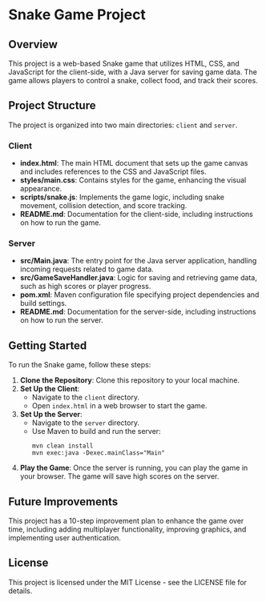 # Snake Game Project

## Overview
This project is a web-based Snake game that utilizes HTML, CSS, and JavaScript for the client-side, with a Java server for saving game data. The game allows players to control a snake, collect food, and track their scores. 

## Project Structure
The project is organized into two main directories: `client` and `server`.

### Client
- **index.html**: The main HTML document that sets up the game canvas and includes references to the CSS and JavaScript files.
- **styles/main.css**: Contains styles for the game, enhancing the visual appearance.
- **scripts/snake.js**: Implements the game logic, including snake movement, collision detection, and score tracking.
- **README.md**: Documentation for the client-side, including instructions on how to run the game.

### Server
- **src/Main.java**: The entry point for the Java server application, handling incoming requests related to game data.
- **src/GameSaveHandler.java**: Logic for saving and retrieving game data, such as high scores or player progress.
- **pom.xml**: Maven configuration file specifying project dependencies and build settings.
- **README.md**: Documentation for the server-side, including instructions on how to run the server.

## Getting Started
To run the Snake game, follow these steps:

1. **Clone the Repository**: Clone this repository to your local machine.
2. **Set Up the Client**:
   - Navigate to the `client` directory.
   - Open `index.html` in a web browser to start the game.
3. **Set Up the Server**:
   - Navigate to the `server` directory.
   - Use Maven to build and run the server:
     ```
     mvn clean install
     mvn exec:java -Dexec.mainClass="Main"
     ```
4. **Play the Game**: Once the server is running, you can play the game in your browser. The game will save high scores on the server.

## Future Improvements
This project has a 10-step improvement plan to enhance the game over time, including adding multiplayer functionality, improving graphics, and implementing user authentication.

## License
This project is licensed under the MIT License - see the LICENSE file for details.
